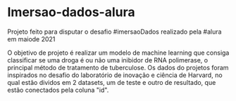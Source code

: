 # Imersao-dados-alura
Projeto feito para disputar o desafio #imersaoDados realizado pela #alura em maiode 2021

O objetivo de projeto é realizar um modelo de machine learning que consiga classificar se uma droga é ou não uma inibidor de RNA polimerase, o principal método de tratamento de tuberculose. Os dados do projetos foram inspirados no desafio do laboratório de inovação e ciência de Harvard, no qual estão dividos em 2 datasets, um de teste e outro de resultado, que estão conectados pela coluna "id".
